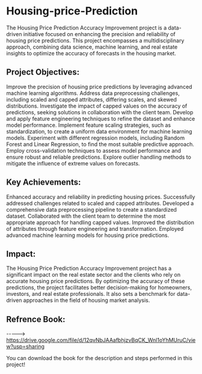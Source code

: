 # Housing-price-Prediction
The Housing Price Prediction Accuracy Improvement project is a data-driven initiative focused on enhancing the precision and reliability of housing price predictions. This project encompasses a multidisciplinary approach, combining data science, machine learning, and real estate insights to optimize the accuracy of forecasts in the housing market.

## Project Objectives:

Improve the precision of housing price predictions by leveraging advanced machine learning algorithms.
Address data preprocessing challenges, including scaled and capped attributes, differing scales, and skewed distributions.
Investigate the impact of capped values on the accuracy of predictions, seeking solutions in collaboration with the client team.
Develop and apply feature engineering techniques to refine the dataset and enhance model performance.
Implement feature scaling strategies, such as standardization, to create a uniform data environment for machine learning models.
Experiment with different regression models, including Random Forest and Linear Regression, to find the most suitable predictive approach.
Employ cross-validation techniques to assess model performance and ensure robust and reliable predictions.
Explore outlier handling methods to mitigate the influence of extreme values on forecasts.

## Key Achievements:

Enhanced accuracy and reliability in predicting housing prices.
Successfully addressed challenges related to scaled and capped attributes.
Developed a comprehensive data preprocessing pipeline to create a standardized dataset.
Collaborated with the client team to determine the most appropriate approach for handling capped values.
Improved the distribution of attributes through feature engineering and transformation.
Employed advanced machine learning models for housing price predictions.

## Impact:
The Housing Price Prediction Accuracy Improvement project has a significant impact on the real estate sector and the clients who rely on accurate housing price predictions. By optimizing the accuracy of these predictions, the project facilitates better decision-making for homeowners, investors, and real estate professionals. It also sets a benchmark for data-driven approaches in the field of housing market analysis.


## Refrence Book: 

----->  https://drive.google.com/file/d/12qvNbJAAafbhjzvBqCK_Wnl1oYhMUruC/view?usp=sharing

You can download the book for the description and steps performed in this project!
